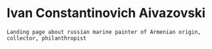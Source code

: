 # Ivan Constantinovich Aivazovski

```
Landing page about russian marine painter of Armenian origin, collector, philanthropist
```
